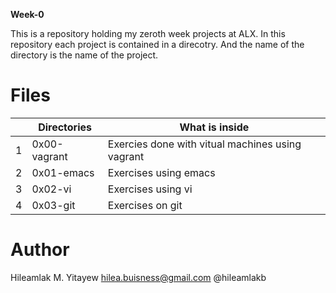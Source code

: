 **Week-0**

This is a repository holding my zeroth week projects at ALX. In this repository each project is contained in a direcotry. And the name of the directory is the name of the project.


# Files

| |Directories   |  What is inside|
|-----|--------------|--------------------|
|1| 0x00-vagrant| Exercies done with vitual machines using vagrant|
|2| 0x01-emacs|Exercises using emacs|
|3| 0x02-vi|Exercises using vi|
|4|0x03-git|Exercises on git|


# Author
Hileamlak M. Yitayew 
hilea.buisness@gmail.com
@hileamlakb
